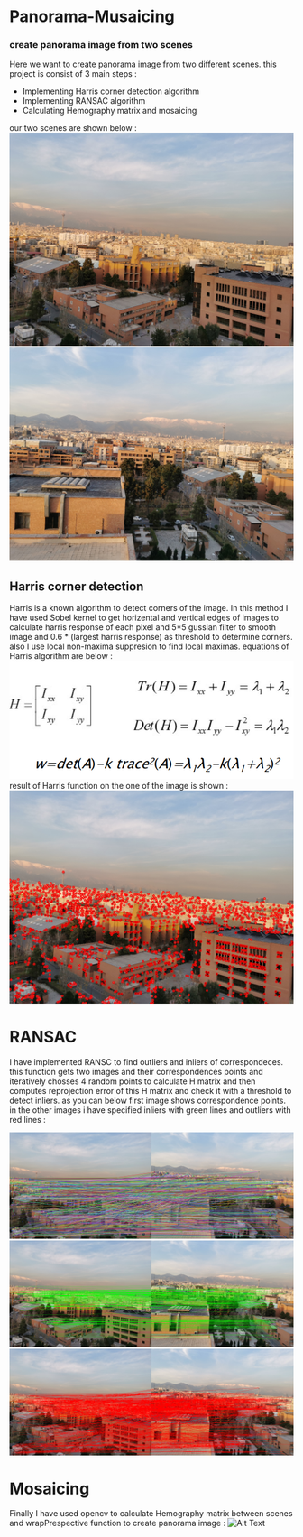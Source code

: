 # Panorama-Musaicing
### create panorama image from two scenes


Here we want to create panorama image from two different scenes. this project is consist of 3 main steps : 

- Implementing Harris corner detection algorithm
- Implementing RANSAC algorithm
- Calculating Hemography matrix and mosaicing

our two scenes are shown below : 
![Alt Text](https://raw.githubusercontent.com/AmirMansurian/Panorama-Musaicing/main/1.png)
![Alt Text](https://raw.githubusercontent.com/AmirMansurian/Panorama-Musaicing/main/2.png)

## Harris corner detection

 Harris is a known algorithm to detect corners of the image. In this method I have used Sobel kernel to get horizental and vertical edges of images to calculate harris response of each pixel and 5*5 gussian filter to smooth image and 0.6 * (largest harris response) as  threshold to determine corners. also I use local non-maxima suppresion to find local maximas. equations of Harris algorithm are below : 
![Alt Text](https://raw.githubusercontent.com/AmirMansurian/Panorama-Musaicing/main/formula.png)
result of Harris function on the one of the image is shown : 
![Alt Text](https://raw.githubusercontent.com/AmirMansurian/Panorama-Musaicing/main/1_harris.png)

# RANSAC
I have implemented RANSC to find outliers and inliers of correspondeces. this function gets two images and their correspondences points and iteratively chosses 4 random points to calculate H matrix and then computes reprojection error of this H matrix and check it with a threshold to detect inliers. as you can below first image shows correspondence points. in the other images i have specified inliers with green lines and outliers with red lines : 

![Alt Text](https://raw.githubusercontent.com/AmirMansurian/Panorama-Musaicing/main/2_matches.png)
![Alt Text](https://raw.githubusercontent.com/AmirMansurian/Panorama-Musaicing/main/2_inliers.png)
![Alt Text](https://raw.githubusercontent.com/AmirMansurian/Panorama-Musaicing/main/2_outliers.png)

# Mosaicing
Finally I have used opencv to calculate Hemography matrix between scenes and wrapPrespective function to create panorama image : 
![Alt Text](https://raw.githubusercontent.com/AmirMansurian/Panorama-Musaicing/main/3_combined.png)
